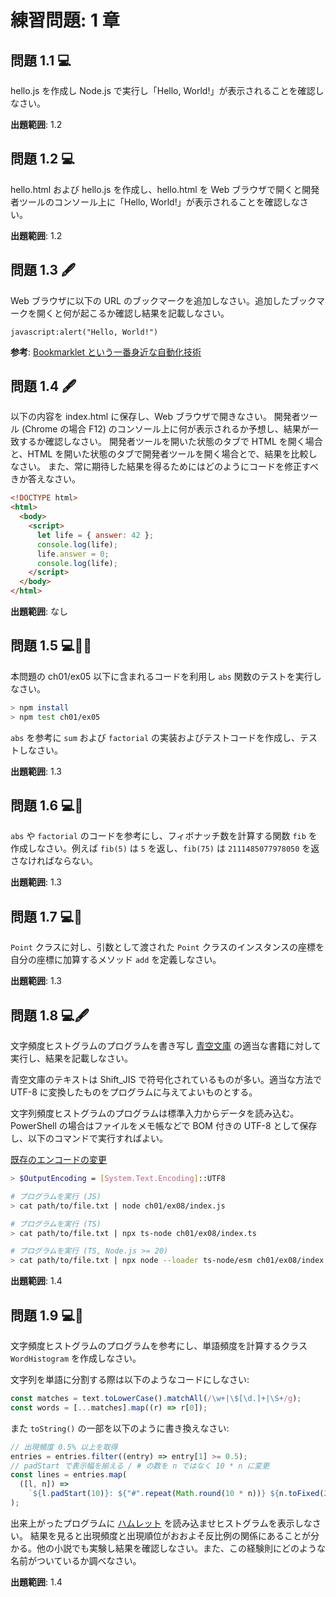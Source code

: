 # 練習問題: 1 章

## 問題 1.1 💻

hello.js を作成し Node.js で実行し「Hello, World!」が表示されることを確認しなさい。

**出題範囲**: 1.2

## 問題 1.2 💻

hello.html および hello.js を作成し、hello.html を Web ブラウザで開くと開発者ツールのコンソール上に「Hello, World!」が表示されることを確認しなさい。

**出題範囲**: 1.2

## 問題 1.3 🖋️

Web ブラウザに以下の URL のブックマークを追加しなさい。追加したブックマークを開くと何が起こるか確認し結果を記載しなさい。

```text
javascript:alert("Hello, World!")
```

**参考**: [Bookmarklet という一番身近な自動化技術](https://blog.jxck.io/entries/2018-01-12/let-it-bookmarklet.html#bookmarklet)

## 問題 1.4 🖋️

以下の内容を index.html に保存し、Web ブラウザで開きなさい。
開発者ツール (Chrome の場合 F12) のコンソール上に何が表示されるか予想し、結果が一致するか確認しなさい。
開発者ツールを開いた状態のタブで HTML を開く場合と、HTML を開いた状態のタブで開発者ツールを開く場合とで、結果を比較しなさい。
また、常に期待した結果を得るためにはどのようにコードを修正すべきか答えなさい。

```html
<!DOCTYPE html>
<html>
  <body>
    <script>
      let life = { answer: 42 };
      console.log(life);
      life.answer = 0;
      console.log(life);
    </script>
  </body>
</html>
```

**出題範囲**: なし

## 問題 1.5 💻📄🧪

本問題の ch01/ex05 以下に含まれるコードを利用し `abs` 関数のテストを実行しなさい。

```sh
> npm install
> npm test ch01/ex05
```

`abs` を参考に `sum` および `factorial` の実装およびテストコードを作成し、テストしなさい。

**出題範囲**: 1.3

## 問題 1.6 💻🧪

`abs` や `factorial` のコードを参考にし、フィボナッチ数を計算する関数 `fib` を作成しなさい。例えば `fib(5)` は `5` を返し、`fib(75)` は `2111485077978050` を返さなければならない。

**出題範囲**: 1.3

## 問題 1.7 💻🧪

`Point` クラスに対し、引数として渡された `Point` クラスのインスタンスの座標を自分の座標に加算するメソッド `add` を定義しなさい。

**出題範囲**: 1.3

## 問題 1.8 💻🖋️

文字頻度ヒストグラムのプログラムを書き写し [青空文庫](https://www.aozora.gr.jp/) の適当な書籍に対して実行し、結果を記載しなさい。

青空文庫のテキストは Shift_JIS で符号化されているものが多い。適当な方法で UTF-8 に変換したものをプログラムに与えてよいものとする。

文字列頻度ヒストグラムのプログラムは標準入力からデータを読み込む。
PowerShell の場合はファイルをメモ帳などで BOM 付きの UTF-8 として保存し、以下のコマンドで実行すればよい。

[既存のエンコードの変更](https://learn.microsoft.com/ja-jp/powershell/module/microsoft.powershell.core/about/about_character_encoding?view=powershell-7.4#changing-the-default-encoding)

```sh
> $OutputEncoding = [System.Text.Encoding]::UTF8

# プログラムを実行 (JS)
> cat path/to/file.txt | node ch01/ex08/index.js

# プログラムを実行 (TS)
> cat path/to/file.txt | npx ts-node ch01/ex08/index.ts

# プログラムを実行 (TS, Node.js >= 20)
> cat path/to/file.txt | npx node --loader ts-node/esm ch01/ex08/index.ts
```

**出題範囲**: 1.4

## 問題 1.9 💻💪

文字頻度ヒストグラムのプログラムを参考にし、単語頻度を計算するクラス `WordHistogram` を作成しなさい。

文字列を単語に分割する際は以下のようなコードにしなさい:

```js
const matches = text.toLowerCase().matchAll(/\w+|\$[\d.]+|\S+/g);
const words = [...matches].map((r) => r[0]);
```

また `toString()` の一部を以下のように書き換えなさい:

```js
// 出現頻度 0.5% 以上を取得
entries = entries.filter((entry) => entry[1] >= 0.5);
// padStart で表示幅を揃える / # の数を n ではなく 10 * n に変更
const lines = entries.map(
  ([l, n]) =>
    `${l.padStart(10)}: ${"#".repeat(Math.round(10 * n))} ${n.toFixed(2)}%`
);
```

出来上がったプログラムに [ハムレット](https://www.folger.edu/explore/shakespeares-works/download/#hamlet) を読み込ませヒストグラムを表示しなさい。
結果を見ると出現頻度と出現順位がおおよそ反比例の関係にあることが分かる。他の小説でも実験し結果を確認しなさい。また、この経験則にどのような名前がついているか調べなさい。

**出題範囲**: 1.4
